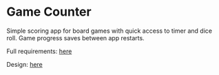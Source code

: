 # Game Counter

Simple scoring app for board games with quick access to timer and dice roll. Game progress saves between app restarts.

Full requirements: [here](https://eager-egret-e12.notion.site/Task-GameCounter-85c6de81ee864de89de9e723470a677d)

Design: [here](https://www.figma.com/file/smjp90zz9f6TJqLjB9tnpB/Game-counter-%E2%80%94-RS.School)
